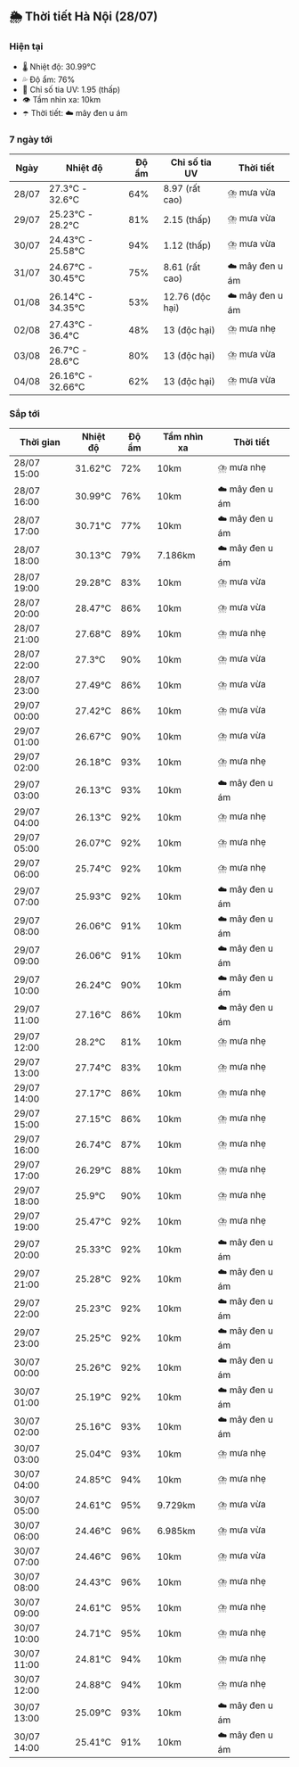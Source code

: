 ## 🌦️ Thời tiết Hà Nội (28/07)

### Hiện tại

- 🌡️ Nhiệt độ: 30.99℃
- 💦 Độ ẩm: 76%
- 🌟 Chỉ số tia UV: 1.95 (thấp)
- 👁️ Tầm nhìn xa: 10km
- ☂️ Thời tiết: ☁️ mây đen u ám

### 7 ngày tới

| Ngày | Nhiệt độ | Độ ẩm | Chỉ số tia UV | Thời tiết |
| --- | --- | --- | --- | --- |
| 28/07 | 27.3℃ - 32.6℃ | 64% | 8.97 (rất cao) | ⛈️ mưa vừa |
| 29/07 | 25.23℃ - 28.2℃ | 81% | 2.15 (thấp) | ⛈️ mưa vừa |
| 30/07 | 24.43℃ - 25.58℃ | 94% | 1.12 (thấp) | ⛈️ mưa vừa |
| 31/07 | 24.67℃ - 30.45℃ | 75% | 8.61 (rất cao) | ☁️ mây đen u ám |
| 01/08 | 26.14℃ - 34.35℃ | 53% | 12.76 (độc hại) | ☁️ mây đen u ám |
| 02/08 | 27.43℃ - 36.4℃ | 48% | 13 (độc hại) | ⛈️ mưa nhẹ |
| 03/08 | 26.7℃ - 28.6℃ | 80% | 13 (độc hại) | ⛈️ mưa vừa |
| 04/08 | 26.16℃ - 32.66℃ | 62% | 13 (độc hại) | ⛈️ mưa vừa |

### Sắp tới

| Thời gian | Nhiệt độ | Độ ẩm | Tầm nhìn xa | Thời tiết |
| --- | --- | --- | --- | --- |
| 28/07 15:00 | 31.62℃ | 72% | 10km | ⛈️ mưa nhẹ |
| 28/07 16:00 | 30.99℃ | 76% | 10km | ☁️ mây đen u ám |
| 28/07 17:00 | 30.71℃ | 77% | 10km | ☁️ mây đen u ám |
| 28/07 18:00 | 30.13℃ | 79% | 7.186km | ☁️ mây đen u ám |
| 28/07 19:00 | 29.28℃ | 83% | 10km | ⛈️ mưa vừa |
| 28/07 20:00 | 28.47℃ | 86% | 10km | ⛈️ mưa vừa |
| 28/07 21:00 | 27.68℃ | 89% | 10km | ⛈️ mưa nhẹ |
| 28/07 22:00 | 27.3℃ | 90% | 10km | ⛈️ mưa vừa |
| 28/07 23:00 | 27.49℃ | 86% | 10km | ⛈️ mưa vừa |
| 29/07 00:00 | 27.42℃ | 86% | 10km | ⛈️ mưa vừa |
| 29/07 01:00 | 26.67℃ | 90% | 10km | ⛈️ mưa vừa |
| 29/07 02:00 | 26.18℃ | 93% | 10km | ⛈️ mưa nhẹ |
| 29/07 03:00 | 26.13℃ | 93% | 10km | ☁️ mây đen u ám |
| 29/07 04:00 | 26.13℃ | 92% | 10km | ⛈️ mưa nhẹ |
| 29/07 05:00 | 26.07℃ | 92% | 10km | ⛈️ mưa nhẹ |
| 29/07 06:00 | 25.74℃ | 92% | 10km | ⛈️ mưa nhẹ |
| 29/07 07:00 | 25.93℃ | 92% | 10km | ☁️ mây đen u ám |
| 29/07 08:00 | 26.06℃ | 91% | 10km | ☁️ mây đen u ám |
| 29/07 09:00 | 26.06℃ | 91% | 10km | ☁️ mây đen u ám |
| 29/07 10:00 | 26.24℃ | 90% | 10km | ☁️ mây đen u ám |
| 29/07 11:00 | 27.16℃ | 86% | 10km | ☁️ mây đen u ám |
| 29/07 12:00 | 28.2℃ | 81% | 10km | ⛈️ mưa nhẹ |
| 29/07 13:00 | 27.74℃ | 83% | 10km | ⛈️ mưa nhẹ |
| 29/07 14:00 | 27.17℃ | 86% | 10km | ⛈️ mưa nhẹ |
| 29/07 15:00 | 27.15℃ | 86% | 10km | ⛈️ mưa nhẹ |
| 29/07 16:00 | 26.74℃ | 87% | 10km | ⛈️ mưa nhẹ |
| 29/07 17:00 | 26.29℃ | 88% | 10km | ⛈️ mưa nhẹ |
| 29/07 18:00 | 25.9℃ | 90% | 10km | ⛈️ mưa nhẹ |
| 29/07 19:00 | 25.47℃ | 92% | 10km | ⛈️ mưa nhẹ |
| 29/07 20:00 | 25.33℃ | 92% | 10km | ☁️ mây đen u ám |
| 29/07 21:00 | 25.28℃ | 92% | 10km | ☁️ mây đen u ám |
| 29/07 22:00 | 25.23℃ | 92% | 10km | ☁️ mây đen u ám |
| 29/07 23:00 | 25.25℃ | 92% | 10km | ☁️ mây đen u ám |
| 30/07 00:00 | 25.26℃ | 92% | 10km | ☁️ mây đen u ám |
| 30/07 01:00 | 25.19℃ | 92% | 10km | ☁️ mây đen u ám |
| 30/07 02:00 | 25.16℃ | 93% | 10km | ☁️ mây đen u ám |
| 30/07 03:00 | 25.04℃ | 93% | 10km | ⛈️ mưa nhẹ |
| 30/07 04:00 | 24.85℃ | 94% | 10km | ⛈️ mưa nhẹ |
| 30/07 05:00 | 24.61℃ | 95% | 9.729km | ⛈️ mưa vừa |
| 30/07 06:00 | 24.46℃ | 96% | 6.985km | ⛈️ mưa vừa |
| 30/07 07:00 | 24.46℃ | 96% | 10km | ⛈️ mưa vừa |
| 30/07 08:00 | 24.43℃ | 96% | 10km | ⛈️ mưa nhẹ |
| 30/07 09:00 | 24.61℃ | 95% | 10km | ⛈️ mưa nhẹ |
| 30/07 10:00 | 24.71℃ | 95% | 10km | ⛈️ mưa nhẹ |
| 30/07 11:00 | 24.81℃ | 94% | 10km | ⛈️ mưa nhẹ |
| 30/07 12:00 | 24.88℃ | 94% | 10km | ⛈️ mưa nhẹ |
| 30/07 13:00 | 25.09℃ | 93% | 10km | ☁️ mây đen u ám |
| 30/07 14:00 | 25.41℃ | 91% | 10km | ☁️ mây đen u ám |
